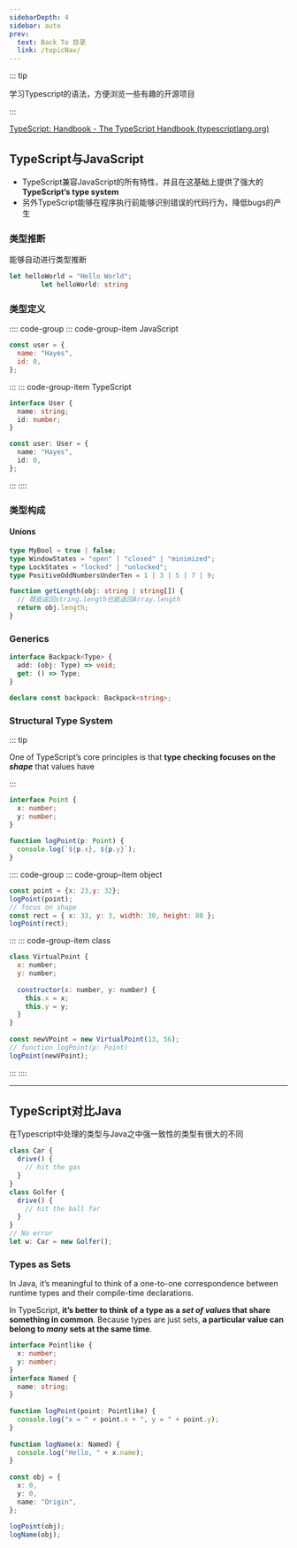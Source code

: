 ```yaml
---
sidebarDepth: 4
sidebar: auto
prev:
  text: Back To 目录
  link: /topicNav/
---
```




::: tip

学习Typescript的语法，方便浏览一些有趣的开源项目

:::



[TypeScript: Handbook - The TypeScript Handbook (typescriptlang.org)](https://www.typescriptlang.org/docs/handbook/intro.html)

## TypeScript与JavaScript

- TypeScript兼容JavaScript的所有特性，并且在这基础上提供了强大的**TypeScript‘s type system**
- 另外TypeScript能够在程序执行前能够识别错误的代码行为，降低bugs的产生

### 类型推断

能够自动进行类型推断

```typescript
let helloWorld = "Hello World";
        let helloWorld: string
```

### 类型定义

:::: code-group
::: code-group-item JavaScript

```js
const user = {
  name: "Hayes",
  id: 0,
};
```

:::
::: code-group-item TypeScript

```typescript
interface User {
  name: string;
  id: number;
}

const user: User = {
  name: "Hayes",
  id: 0,
};
```

:::
::::



### 类型构成

#### Unions

```typescript
type MyBool = true | false;
type WindowStates = "open" | "closed" | "minimized";
type LockStates = "locked" | "unlocked";
type PositiveOddNumbersUnderTen = 1 | 3 | 5 | 7 | 9;

function getLength(obj: string | string[]) {
  // 既能返回string.length也能返回Array.length
  return obj.length;
}
```

### Generics

```typescript
interface Backpack<Type> {
  add: (obj: Type) => void;
  get: () => Type;
}

declare const backpack: Backpack<string>;
```



### Structural Type System

::: tip

One of TypeScript’s core principles is that **type checking focuses on the *shape*** that values have

:::

```typescript
interface Point {
  x: number;
  y: number;
}
 
function logPoint(p: Point) {
  console.log(`${p.x}, ${p.y}`);
}
```

:::: code-group
::: code-group-item object

```js
const point = {x: 23,y: 32};
logPoint(point);
// focus on shape
const rect = { x: 33, y: 3, width: 30, height: 80 };
logPoint(rect);
```

:::
::: code-group-item class

```js
class VirtualPoint {
  x: number;
  y: number;
 
  constructor(x: number, y: number) {
    this.x = x;
    this.y = y;
  }
}
 
const newVPoint = new VirtualPoint(13, 56);
// function logPoint(p: Point)
logPoint(newVPoint);
```

:::
::::

---------



## TypeScript对比Java

在Typescript中处理的类型与Java之中强一致性的类型有很大的不同

```typescript
class Car {
  drive() {
    // hit the gas
  }
}
class Golfer {
  drive() {
    // hit the ball far
  }
}
// No error
let w: Car = new Golfer();
```

### Types as Sets

In Java, it’s meaningful to think of a one-to-one correspondence between runtime types and their compile-time declarations.

In TypeScript, **it’s better to think of a type as a *set of values* that share something in common**. Because types are just sets, **a particular value can belong to *many* sets at the same time**.

```typescript
interface Pointlike {
  x: number;
  y: number;
}
interface Named {
  name: string;
}
 
function logPoint(point: Pointlike) {
  console.log("x = " + point.x + ", y = " + point.y);
}
 
function logName(x: Named) {
  console.log("Hello, " + x.name);
}
 
const obj = {
  x: 0,
  y: 0,
  name: "Origin",
};
 
logPoint(obj);
logName(obj);
```

